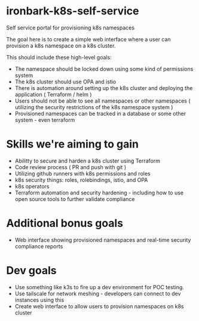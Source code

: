 # ironbark-k8s-self-service
Self service portal for provisioning k8s namespaces 

The goal here is to create a simple web interface where a user can provision a k8s namespace on a k8s cluster.

This should include these high-level goals:
* The namespace should be locked down using some kind of permissions system
* The k8s cluster should use OPA and istio
* There is automation around setting up the k8s cluster and deploying the application ( Terraform / helm )
* Users should not be able to see all namespaces or other namespaces ( utilizing the security restrictions of the k8s namespace system )
* Provisioned namespaces can be tracked in a database or some other system - even terraform

# Skills we're aiming to gain

* Abilitty to secure and harden a k8s cluster using Terraform
* Code review process ( PR and push with git )
* Utilizing github runners with k8s permissions and roles
* k8s security things: roles, rolebindings, istio, and OPA
* k8s operators
* Terraform automation and security hardening - including how to use open source tools to further validate compliance

# Additional bonus goals

* Web interface showing provisioned namespaces and real-time security compliance reports

# Dev goals

* Use something like k3s to fire up a dev environment for POC testing.
* Use tailscale for network meshing - developers can connect to dev instances using this
* Create web interface to allow users to provision namespaces on k8s cluster
